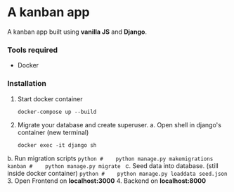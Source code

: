 # A kanban app

A kanban app built using **vanilla JS** and **Django**.

### Tools required
- Docker

### Installation
1. Start docker container
	```docker
	docker-compose up --build
	```
2. Migrate your database and create superuser.
a.  Open shell in django's container (new terminal)
	```docker
	docker exec -it django sh
	```
b. Run migration scripts
	```python
	#    python manage.py makemigrations kanban
	#    python manage.py migrate
	```
c. Seed data into database. (still inside docker container)
	```python
	#    python manage.py loaddata seed.json
	```
3. Open Frontend on **localhost:3000**
4. Backend on **localhost:8000**


